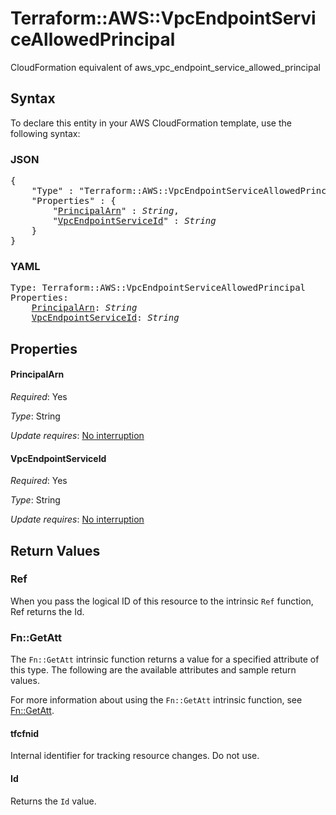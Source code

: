 # Terraform::AWS::VpcEndpointServiceAllowedPrincipal

CloudFormation equivalent of aws_vpc_endpoint_service_allowed_principal

## Syntax

To declare this entity in your AWS CloudFormation template, use the following syntax:

### JSON

<pre>
{
    "Type" : "Terraform::AWS::VpcEndpointServiceAllowedPrincipal",
    "Properties" : {
        "<a href="#principalarn" title="PrincipalArn">PrincipalArn</a>" : <i>String</i>,
        "<a href="#vpcendpointserviceid" title="VpcEndpointServiceId">VpcEndpointServiceId</a>" : <i>String</i>
    }
}
</pre>

### YAML

<pre>
Type: Terraform::AWS::VpcEndpointServiceAllowedPrincipal
Properties:
    <a href="#principalarn" title="PrincipalArn">PrincipalArn</a>: <i>String</i>
    <a href="#vpcendpointserviceid" title="VpcEndpointServiceId">VpcEndpointServiceId</a>: <i>String</i>
</pre>

## Properties

#### PrincipalArn

_Required_: Yes

_Type_: String

_Update requires_: [No interruption](https://docs.aws.amazon.com/AWSCloudFormation/latest/UserGuide/using-cfn-updating-stacks-update-behaviors.html#update-no-interrupt)

#### VpcEndpointServiceId

_Required_: Yes

_Type_: String

_Update requires_: [No interruption](https://docs.aws.amazon.com/AWSCloudFormation/latest/UserGuide/using-cfn-updating-stacks-update-behaviors.html#update-no-interrupt)

## Return Values

### Ref

When you pass the logical ID of this resource to the intrinsic `Ref` function, Ref returns the Id.

### Fn::GetAtt

The `Fn::GetAtt` intrinsic function returns a value for a specified attribute of this type. The following are the available attributes and sample return values.

For more information about using the `Fn::GetAtt` intrinsic function, see [Fn::GetAtt](https://docs.aws.amazon.com/AWSCloudFormation/latest/UserGuide/intrinsic-function-reference-getatt.html).

#### tfcfnid

Internal identifier for tracking resource changes. Do not use.

#### Id

Returns the <code>Id</code> value.

